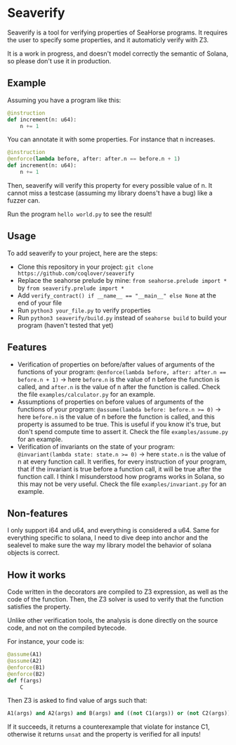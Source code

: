# Seaverify

Seaverify is a tool for verifying properties of SeaHorse programs. It requires the user to specify some properties, and it automaticly verify with Z3.

It is a work in progress, and doesn't model correctly the semantic of Solana, so please don't use it in production.

## Example

Assuming you have a program like this:

```python
@instruction
def increment(n: u64):
    n += 1
```

You can annotate it with some properties. For instance that n increases.

```python
@instruction
@enforce(lambda before, after: after.n == before.n + 1)
def increment(n: u64):
    n += 1
```

Then, seaverify will verify this property for every possible value of n. It cannot miss a testcase (assuming my library doens't have a bug) like a fuzzer can.

Run the program `hello world.py` to see the result!

## Usage

To add seaverify to your project, here are the steps:

+ Clone this repository in your project: `git clone https://github.com/coqlover/seaverify`
+ Replace the seahorse prelude by mine: `from seahorse.prelude import *` by `from seaverify.prelude import *`
+ Add `verify_contract() if __name__ == "__main__" else None` at the end of your file
+ Run `python3 your_file.py` to verify properties
+ Run `python3 seaverify/build.py` instead of `seahorse build` to build your program (haven't tested that yet)

## Features

+ Verification of properties on before/after values of arguments of the functions of your program: `@enforce(lambda before, after: after.n == before.n + 1)` -> here `before.n` is the value of n before the function is called, and `after.n` is the value of n after the function is called. Check the file `examples/calculator.py` for an example.
+ Assumptions of properties on before values of arguments of the functions of your program: `@assume(lambda before: before.n >= 0)` -> here `before.n` is the value of n before the function is called, and this property is assumed to be true. This is useful if you know it's true, but don't spend compute time to assert it. Check the file `examples/assume.py` for an example.
+ Verification of invariants on the state of your program: `@invariant(lambda state: state.n >= 0)` -> here `state.n` is the value of n at every function call. It verifies, for every instruction of your program, that if the invariant is true before a function call, it will be true after the function call. I think I misunderstood how programs works in Solana, so this may not be very useful. Check the file `examples/invariant.py` for an example.

## Non-features

I only support i64 and u64, and everything is considered a u64. Same for everything specific to solana, I need to dive deep into anchor and the sealevel to make sure the way my library model the behavior of solana objects is correct.

## How it works

Code written in the decorators are compiled to Z3 expression, as well as the code of the function. Then, the Z3 solver is used to verify that the function satisfies the property.

Unlike other verification tools, the analysis is done directly on the source code, and not on the compiled bytecode.

For instance, your code is:

```python
@assume(A1)
@assume(A2)
@enforce(B1)
@enforce(B2)
def f(args)
    C
```

Then Z3 is asked to find value of args such that:

```python
A1(args) and A2(args) and B(args) and ((not C1(args)) or (not C2(args)))
```

If it succeeds, it returns a counterexample that violate for instance C1, otherwise it returns `unsat` and the property is verified for all inputs!